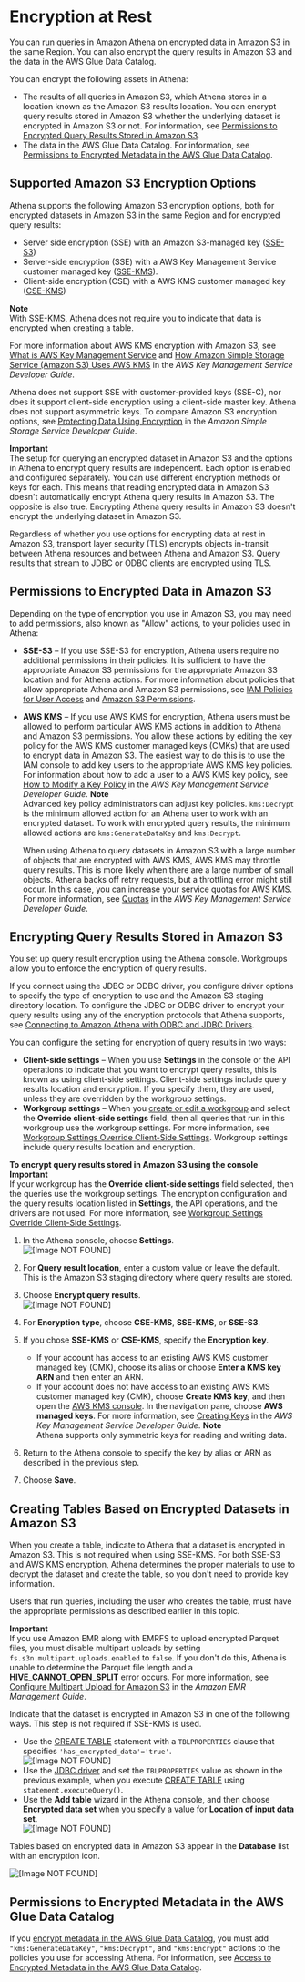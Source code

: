 # Encryption at Rest<a name="encryption"></a>

You can run queries in Amazon Athena on encrypted data in Amazon S3 in the same Region\. You can also encrypt the query results in Amazon S3 and the data in the AWS Glue Data Catalog\.

You can encrypt the following assets in Athena:
+ The results of all queries in Amazon S3, which Athena stores in a location known as the Amazon S3 results location\. You can encrypt query results stored in Amazon S3 whether the underlying dataset is encrypted in Amazon S3 or not\. For information, see [Permissions to Encrypted Query Results Stored in Amazon S3](#encrypting-query-results-stored-in-s3)\.
+ The data in the AWS Glue Data Catalog\. For information, see [Permissions to Encrypted Metadata in the AWS Glue Data Catalog](#glue-encryption)\.

## Supported Amazon S3 Encryption Options<a name="encryption-options-S3-and-Athena"></a>

Athena supports the following Amazon S3 encryption options, both for encrypted datasets in Amazon S3 in the same Region and for encrypted query results:
+ Server side encryption \(SSE\) with an Amazon S3\-managed key \([SSE\-S3](https://docs.aws.amazon.com/AmazonS3/latest/dev/UsingServerSideEncryption.html)\)
+ Server\-side encryption \(SSE\) with a AWS Key Management Service customer managed key \([SSE\-KMS](https://docs.aws.amazon.com/AmazonS3/latest/dev/UsingKMSEncryption.html)\)\.
+ Client\-side encryption \(CSE\) with a AWS KMS customer managed key \([CSE\-KMS](https://docs.aws.amazon.com/AmazonS3/latest/dev/UsingClientSideEncryption.html#client-side-encryption-kms-managed-master-key-intro)\)

**Note**  
With SSE\-KMS, Athena does not require you to indicate that data is encrypted when creating a table\.

For more information about AWS KMS encryption with Amazon S3, see [What is AWS Key Management Service](https://docs.aws.amazon.com/kms/latest/developerguide/overview.html) and [How Amazon Simple Storage Service \(Amazon S3\) Uses AWS KMS](https://docs.aws.amazon.com/kms/latest/developerguide/services-s3.html) in the *AWS Key Management Service Developer Guide*\.

Athena does not support SSE with customer\-provided keys \(SSE\-C\), nor does it support client\-side encryption using a client\-side master key\. Athena does not support asymmetric keys\. To compare Amazon S3 encryption options, see [Protecting Data Using Encryption](https://docs.aws.amazon.com/AmazonS3/latest/dev/UsingEncryption.html) in the *Amazon Simple Storage Service Developer Guide*\.

**Important**  
The setup for querying an encrypted dataset in Amazon S3 and the options in Athena to encrypt query results are independent\. Each option is enabled and configured separately\. You can use different encryption methods or keys for each\. This means that reading encrypted data in Amazon S3 doesn't automatically encrypt Athena query results in Amazon S3\. The opposite is also true\. Encrypting Athena query results in Amazon S3 doesn't encrypt the underlying dataset in Amazon S3\.

Regardless of whether you use options for encrypting data at rest in Amazon S3, transport layer security \(TLS\) encrypts objects in\-transit between Athena resources and between Athena and Amazon S3\. Query results that stream to JDBC or ODBC clients are encrypted using TLS\.

## Permissions to Encrypted Data in Amazon S3<a name="permissions-for-encrypting-and-decrypting-data"></a>

Depending on the type of encryption you use in Amazon S3, you may need to add permissions, also known as "Allow" actions, to your policies used in Athena:
+ **SSE\-S3** – If you use SSE\-S3 for encryption, Athena users require no additional permissions in their policies\. It is sufficient to have the appropriate Amazon S3 permissions for the appropriate Amazon S3 location and for Athena actions\. For more information about policies that allow appropriate Athena and Amazon S3 permissions, see [IAM Policies for User Access](managed-policies.md) and [Amazon S3 Permissions](s3-permissions.md)\.
+ **AWS KMS** – If you use AWS KMS for encryption, Athena users must be allowed to perform particular AWS KMS actions in addition to Athena and Amazon S3 permissions\. You allow these actions by editing the key policy for the AWS KMS customer managed keys \(CMKs\) that are used to encrypt data in Amazon S3\. The easiest way to do this is to use the IAM console to add key users to the appropriate AWS KMS key policies\. For information about how to add a user to a AWS KMS key policy, see [How to Modify a Key Policy](https://docs.aws.amazon.com/kms/latest/developerguide/key-policy-modifying.html#key-policy-modifying-how-to-console-default-view) in the *AWS Key Management Service Developer Guide*\.
**Note**  
Advanced key policy administrators can adjust key policies\. `kms:Decrypt` is the minimum allowed action for an Athena user to work with an encrypted dataset\. To work with encrypted query results, the minimum allowed actions are `kms:GenerateDataKey` and `kms:Decrypt`\.

  When using Athena to query datasets in Amazon S3 with a large number of objects that are encrypted with AWS KMS, AWS KMS may throttle query results\. This is more likely when there are a large number of small objects\. Athena backs off retry requests, but a throttling error might still occur\. In this case, you can increase your service quotas for AWS KMS\. For more information, see [Quotas](https://docs.aws.amazon.com/kms/latest/developerguide/limits.html#requests-per-second) in the *AWS Key Management Service Developer Guide*\.

## Encrypting Query Results Stored in Amazon S3<a name="encrypting-query-results-stored-in-s3"></a>

You set up query result encryption using the Athena console\. Workgroups allow you to enforce the encryption of query results\.

If you connect using the JDBC or ODBC driver, you configure driver options to specify the type of encryption to use and the Amazon S3 staging directory location\. To configure the JDBC or ODBC driver to encrypt your query results using any of the encryption protocols that Athena supports, see [Connecting to Amazon Athena with ODBC and JDBC Drivers](athena-bi-tools-jdbc-odbc.md)\.

You can configure the setting for encryption of query results in two ways:
+ **Client\-side settings** – When you use **Settings** in the console or the API operations to indicate that you want to encrypt query results, this is known as using client\-side settings\. Client\-side settings include query results location and encryption\. If you specify them, they are used, unless they are overridden by the workgroup settings\. 
+ **Workgroup settings** – When you [create or edit a workgroup](workgroups-create-update-delete.md#creating-workgroups) and select the **Override client\-side settings** field, then all queries that run in this workgroup use the workgroup settings\. For more information, see [Workgroup Settings Override Client\-Side Settings](workgroups-settings-override.md)\. Workgroup settings include query results location and encryption\. 

**To encrypt query results stored in Amazon S3 using the console**
**Important**  
If your workgroup has the **Override client\-side settings** field selected, then the queries use the workgroup settings\. The encryption configuration and the query results location listed in **Settings**, the API operations, and the drivers are not used\. For more information, see [Workgroup Settings Override Client\-Side Settings](workgroups-settings-override.md)\.

1. In the Athena console, choose **Settings**\.  
![\[Image NOT FOUND\]](http://docs.aws.amazon.com/athena/latest/ug/images/settings.png)

1. For **Query result location**, enter a custom value or leave the default\. This is the Amazon S3 staging directory where query results are stored\.

1. Choose **Encrypt query results**\.  
![\[Image NOT FOUND\]](http://docs.aws.amazon.com/athena/latest/ug/images/encrypt_query_results.png)

1. For **Encryption type**, choose **CSE\-KMS**, **SSE\-KMS**, or **SSE\-S3**\.

1. If you chose **SSE\-KMS** or **CSE\-KMS**, specify the **Encryption key**\.
   + If your account has access to an existing AWS KMS customer managed key \(CMK\), choose its alias or choose **Enter a KMS key ARN** and then enter an ARN\.
   +  If your account does not have access to an existing AWS KMS customer managed key \(CMK\), choose **Create KMS key**, and then open the [AWS KMS console](https://console.aws.amazon.com/kms)\. In the navigation pane, choose **AWS managed keys**\. For more information, see [Creating Keys](https://docs.aws.amazon.com/kms/latest/developerguide/create-keys.html) in the *AWS Key Management Service Developer Guide*\.
**Note**  
Athena supports only symmetric keys for reading and writing data\.

1. Return to the Athena console to specify the key by alias or ARN as described in the previous step\. 

1. Choose **Save**\.

## Creating Tables Based on Encrypted Datasets in Amazon S3<a name="creating-tables-based-on-encrypted-datasets-in-s3"></a>

When you create a table, indicate to Athena that a dataset is encrypted in Amazon S3\. This is not required when using SSE\-KMS\. For both SSE\-S3 and AWS KMS encryption, Athena determines the proper materials to use to decrypt the dataset and create the table, so you don't need to provide key information\.

Users that run queries, including the user who creates the table, must have the appropriate permissions as described earlier in this topic\.

**Important**  
If you use Amazon EMR along with EMRFS to upload encrypted Parquet files, you must disable multipart uploads by setting `fs.s3n.multipart.uploads.enabled` to `false`\. If you don't do this, Athena is unable to determine the Parquet file length and a **HIVE\_CANNOT\_OPEN\_SPLIT** error occurs\. For more information, see [Configure Multipart Upload for Amazon S3](https://docs.aws.amazon.com/emr/latest/ManagementGuide/emr-plan-upload-s3.html#Config_Multipart) in the *Amazon EMR Management Guide*\.

Indicate that the dataset is encrypted in Amazon S3 in one of the following ways\. This step is not required if SSE\-KMS is used\.
+ Use the [CREATE TABLE](create-table.md) statement with a `TBLPROPERTIES` clause that specifies `'has_encrypted_data'='true'`\.  
![\[Image NOT FOUND\]](http://docs.aws.amazon.com/athena/latest/ug/images/encrypt_has_encrypted.png)
+ Use the [JDBC driver](connect-with-jdbc.md) and set the `TBLPROPERTIES` value as shown in the previous example, when you execute [CREATE TABLE](create-table.md) using `statement.executeQuery()`\. 
+ Use the **Add table** wizard in the Athena console, and then choose **Encrypted data set** when you specify a value for **Location of input data set**\.  
![\[Image NOT FOUND\]](http://docs.aws.amazon.com/athena/latest/ug/images/encrypt_has_encrypted_console.png)

Tables based on encrypted data in Amazon S3 appear in the **Database** list with an encryption icon\.

![\[Image NOT FOUND\]](http://docs.aws.amazon.com/athena/latest/ug/images/encrypted_table_icon.png)

## Permissions to Encrypted Metadata in the AWS Glue Data Catalog<a name="glue-encryption"></a>

If you [encrypt metadata in the AWS Glue Data Catalog](https://docs.aws.amazon.com/glue/latest/dg/encrypt-glue-data-catalog.html), you must add `"kms:GenerateDataKey"`, `"kms:Decrypt"`, and `"kms:Encrypt"` actions to the policies you use for accessing Athena\. For information, see [Access to Encrypted Metadata in the AWS Glue Data Catalog](access-encrypted-data-glue-data-catalog.md)\.